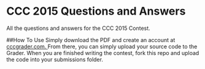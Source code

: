 # CCC 2015 Questions and Answers
All the questions and answers for the CCC 2015 Contest.  

##How To Use
Simply download the PDF and create an account at <a href="http://cccgrader.com/">cccgrader.com. </a> From there, you can simply upload your source code to the Grader. When you are finished writing the contest, fork this repo and upload the code into your submissions folder.
